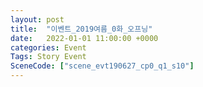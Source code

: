 ```yaml
---
layout: post
title:  "이벤트_2019여름_0화_오프닝"
date:   2022-01-01 11:00:00 +0000
categories: Event
Tags: Story Event
SceneCode: ["scene_evt190627_cp0_q1_s10"]
---
```

